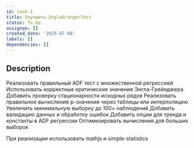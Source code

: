```yaml
---
id: task-1
title: Улучшить EngleGrangerTest
status: To Do
assignee: []
created_date: '2025-07-08'
labels: []
dependencies: []
---
```


## Description

Реализовать правильный ADF тест с множественной регрессией
Использовать корректные критические значения Энгла-Грейнджера
Добавить проверку стационарности исходных рядов
Реализовать правильное вычисление p-значения через таблицы или интерполяцию
Увеличить минимальную выборку до 100+ наблюдений
Добавить валидацию данных и обработку ошибок
Добавить опции для тренда и константы в ADF регрессии
Оптимизировать вычисления для больших выборок

При реализации использовать mathjs и simple-statistics
